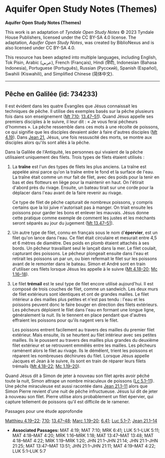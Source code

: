# Aquifer Open Study Notes (Themes)

**Aquifer Open Study Notes (Themes)**

This work is an adaptation of *Tyndale Open Study Notes* © 2023 Tyndale House Publishers, licensed under the CC BY\-SA 4\.0 license. The adaptation, *Aquifer Open Study Notes*, was created by BiblioNexus and is also licensed under CC BY\-SA 4\.0\.

This resource has been adapted into multiple languages, including English, Tok Pisin, Arabic (عربي), French (Français), Hindi (हिंदी), Indonesian (Bahasa Indonesia), Portuguese (Português), Russian (Русский), Spanish (Español), Swahili (Kiswahili), and Simplified Chinese (简体中文).



--------------------------------

## Pêche en Galilée (id: 734233)

Il est évident dans les quatre Évangiles que Jésus connaissait les techniques de pêche. Il utilise des exemples basés sur la pêche plusieurs fois dans son enseignement ([Mt 7\.10](https://ref.ly/Matt7:10); [13\.47–51](https://ref.ly/Matt13:47-Matt13:51)). Quand Jésus appelle ses premiers disciples à le suivre, il leur dit : « Je vous ferai pêcheurs d'hommes ». La pêche ressemble dans ces mots à une récolte de poissons, ce qui signifie que les disciples devaient aider à faire d'autres disciples ([Mt 4\.19](https://ref.ly/Matt4:19)). Dans [Jean 21](https://ref.ly/John21:1-John21:25), Jésus, une fois ressuscité des morts, se montre aux disciples alors qu'ils sont allés à la pêche.

Dans la Galilée de l'Antiquité, les personnes qui vivaient de la pêche utilisaient uniquement des filets. Trois types de filets étaient utilisés :

1. La **traîne** est l'un des types de filets les plus anciens. La traîne est appelée ainsi parce qu'on la traîne entre le fond et la surface de l'eau. La traîne était comme un mur fait de filet, avec des poids pour la tenir en bas et des flotteurs en liège pour la maintenir en haut. On l'étirait d'abord près du rivage. Ensuite, un bateau tirait sur une corde pour la déplacer dans l'eau avant de la faire revenir au rivage.

    Ce type de filet de pêche capturait de nombreux poissons, y compris certains que la loi juive n'autorisait pas à manger. On triait ensuite les poissons pour garder les bons et enlever les mauvais. Jésus donne cette pratique comme exemple de comment les justes et les méchants seront séparés au jour du jugement ([Mt 13\.47–51](https://ref.ly/Matt13:47-Matt13:51)).

2. Un autre type de filet, connu en français sous le nom d'**épervier**, est un filet qu'on lance dans l'eau. Ce filet était circulaire et mesurait entre 4,5 et 6 mètres de diamètre. Des poids en plomb étaient attachés à ses bords. Un pêcheur travaillant seul le lançait dans la mer. Le filet coulait, capturant des poissons. Le pêcheur plongeait ensuite dans l'eau et retirait les poissons un par un, ou bien refermait le filet sur les poissons avant de le remonter dans le bateau. Simon et André sont en train d'utiliser ces filets lorsque Jésus les appelle à le suivre ([Mt 4\.18–20](https://ref.ly/Matt4:18-Matt4:20); [Mc 1\.16–18](https://ref.ly/Mark1:16-Mark1:18)).
3. Le filet **trémail** est le seul type de filet encore utilisé aujourd'hui. Il est composé de trois couches de filet, comme un sandwich. Les deux murs de filet extérieurs sont identiques et ont de grandes mailles. Le filet intérieur a des mailles plus petites et n'est pas tendu : l'eau et les poissons peuvent donc le faire bouger en direction des filets extérieurs. Les pêcheurs déploient le filet dans l'eau en formant une longue ligne, généralement la nuit. Ils le tiennent en place pendant que d'autres effraient les poissons pour qu'ils nagent vers le filet.

    Les poissons entrent facilement au travers des mailles du premier filet extérieur. Mais ensuite, ils se heurtent au filet intérieur avec ses petites mailles. Ils le poussent au travers des mailles plus grandes du deuxième filet extérieur et se retrouvent emmêlés entre les mailles. Les pêcheurs ramènent alors le filet au rivage. Ils le démêlent, trient les poissons et réparent les nombreuses déchirures du filet. Lorsque Jésus appelle Jacques et Jean à le suivre, ils sont en train de réparer leurs filets trémails ([Mt 4\.18–22](https://ref.ly/Matt4:18-Matt4:22); [Mc 1\.19–20](https://ref.ly/Mark1:19-Mark1:20)).

Quand Jésus dit à Simon de jeter à nouveau son filet après avoir pêché toute la nuit, Simon attrape un nombre miraculeux de poissons ([Lc 5\.1–11](https://ref.ly/Luke5:1-Luke5:11)). Une pêche miraculeuse est aussi racontée dans [Jean 21\.1–11](https://ref.ly/John21:1-John21:11) alors que Simon Pierre revient d'une nuit de pêche infructueuse. Jésus lui dit de jeter à nouveau son filet. Pierre utilise alors probablement un filet épervier, qui capture tellement de poissons qu'il est difficile de le ramener.

Passages pour une étude approfondie

[Matthieu 4\.19–22](https://ref.ly/Matt4:19-Matt4:22); [7\.10](https://ref.ly/Matt7:10); [13\.47–48](https://ref.ly/Matt13:47-Matt13:48); [Marc 1\.19–20](https://ref.ly/Mark1:19-Mark1:20); [6\.41](https://ref.ly/Mark6:41); [Luc 5\.1–7](https://ref.ly/Luke5:1-Luke5:7); [Jean 21\.1–14](https://ref.ly/John21:1-John21:14)

* **Associated Passages:** MAT 4:19; MAT 7:10; MRK 6:41; LUK 5:1–LUK 5:11; MAT 4:18–MAT 4:20; MRK 1:16–MRK 1:18; MAT 13:47–MAT 13:48; MAT 4:18–MAT 4:22; MRK 1:19–MRK 1:20; JHN 21:1–JHN 21:14; JHN 21:1–JHN 21:25; MAT 13:47–MAT 13:51; JHN 21:1–JHN 21:11; MAT 4:19–MAT 4:22; LUK 5:1–LUK 5:7

